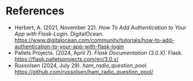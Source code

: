 # References
- Herbert, A. (2021, November 22). *How To Add Authentication to Your App with Flask-Login*. DigitalOcean. https://www.digitalocean.com/community/tutorials/how-to-add-authentication-to-your-app-with-flask-login
- Pallets Projects. (2024, April 7). *Flask Documentation (3.0.X)*. Flask. https://flask.palletsprojects.com/en/3.0.x/
- Russolsen (2024, July 29). *ham_radio_question_pool*. https://github.com/russolsen/ham_radio_question_pool/